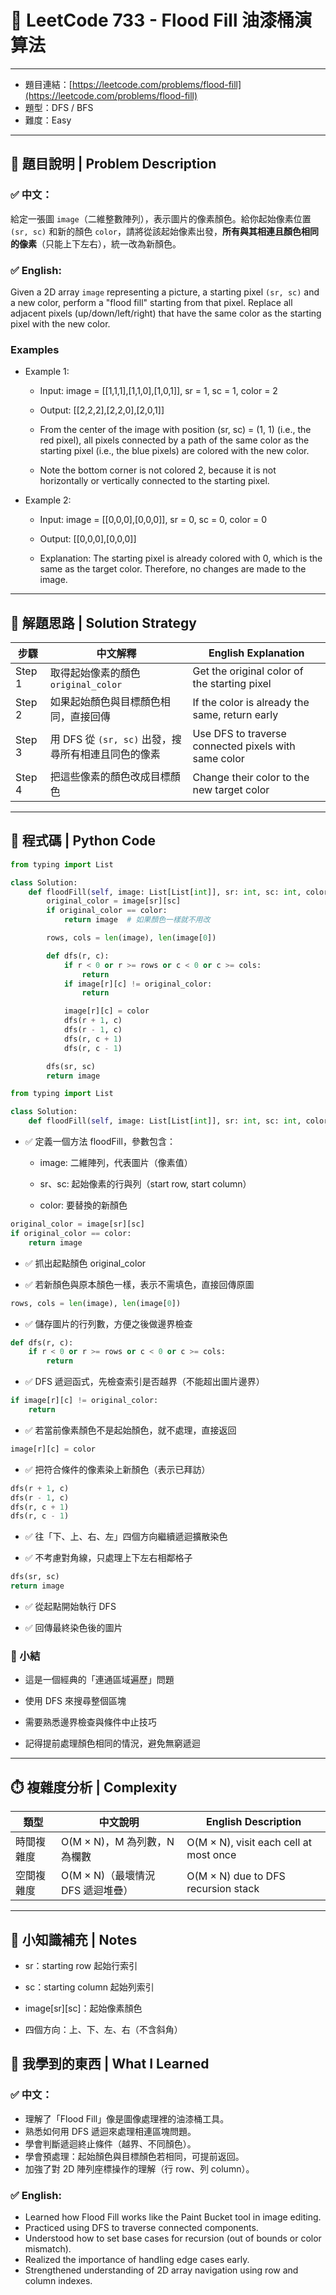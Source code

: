 # 🎨 LeetCode 733 - Flood Fill 油漆桶演算法

---

- 題目連結：[https://leetcode.com/problems/flood-fill](https://leetcode.com/problems/flood-fill)
- 題型：DFS / BFS
- 難度：Easy

---

## 📘 題目說明 | Problem Description

### ✅ 中文：
給定一張圖 `image`（二維整數陣列），表示圖片的像素顏色。給你起始像素位置 `(sr, sc)` 和新的顏色 `color`，請將從該起始像素出發，**所有與其相連且顏色相同的像素**（只能上下左右），統一改為新顏色。

### ✅ English:
Given a 2D array `image` representing a picture, a starting pixel `(sr, sc)` and a new color, perform a "flood fill" starting from that pixel. Replace all adjacent pixels (up/down/left/right) that have the same color as the starting pixel with the new color.

### Examples
- Example 1:

    - Input: image = [[1,1,1],[1,1,0],[1,0,1]], sr = 1, sc = 1, color = 2

    - Output: [[2,2,2],[2,2,0],[2,0,1]]

    - From the center of the image with position (sr, sc) = (1, 1) (i.e., the red pixel), all pixels connected by a path of the same color as the starting pixel (i.e., the blue pixels) are colored with the new color.

    - Note the bottom corner is not colored 2, because it is not horizontally or vertically connected to the starting pixel.

- Example 2:

    - Input: image = [[0,0,0],[0,0,0]], sr = 0, sc = 0, color = 0

    - Output: [[0,0,0],[0,0,0]]

    - Explanation: The starting pixel is already colored with 0, which is the same as the target color. Therefore, no changes are made to the image.

---

## 🧠 解題思路 | Solution Strategy
| 步驟     | 中文解釋                               | English Explanation                                  |
| ------ | ---------------------------------- | ---------------------------------------------------- |
| Step 1 | 取得起始像素的顏色 `original_color`         | Get the original color of the starting pixel         |
| Step 2 | 如果起始顏色與目標顏色相同，直接回傳                 | If the color is already the same, return early       |
| Step 3 | 用 DFS 從 `(sr, sc)` 出發，搜尋所有相連且同色的像素 | Use DFS to traverse connected pixels with same color |
| Step 4 | 把這些像素的顏色改成目標顏色                     | Change their color to the new target color           |

---

## 🔧 程式碼 | Python Code

```python
from typing import List

class Solution:
    def floodFill(self, image: List[List[int]], sr: int, sc: int, color: int) -> List[List[int]]:
        original_color = image[sr][sc]
        if original_color == color:
            return image  # 如果顏色一樣就不用改

        rows, cols = len(image), len(image[0])

        def dfs(r, c):
            if r < 0 or r >= rows or c < 0 or c >= cols:
                return
            if image[r][c] != original_color:
                return

            image[r][c] = color
            dfs(r + 1, c)
            dfs(r - 1, c)
            dfs(r, c + 1)
            dfs(r, c - 1)

        dfs(sr, sc)
        return image
```

```python
from typing import List

class Solution:
    def floodFill(self, image: List[List[int]], sr: int, sc: int, color: int) -> List[List[int]]:
```
- ✅ 定義一個方法 floodFill，參數包含：

    - image: 二維陣列，代表圖片（像素值）

    - sr、sc: 起始像素的行與列（start row, start column）

    - color: 要替換的新顏色

```python
original_color = image[sr][sc]
if original_color == color:
    return image
```
- ✅ 抓出起點顏色 original_color

- ✅ 若新顏色與原本顏色一樣，表示不需填色，直接回傳原圖

```python
rows, cols = len(image), len(image[0])
```
- ✅ 儲存圖片的行列數，方便之後做邊界檢查

```python
def dfs(r, c):
    if r < 0 or r >= rows or c < 0 or c >= cols:
        return
```
- ✅ DFS 遞迴函式，先檢查索引是否越界（不能超出圖片邊界）

```python
if image[r][c] != original_color:
    return
```
- ✅ 若當前像素顏色不是起始顏色，就不處理，直接返回

```python
image[r][c] = color
```
- ✅ 把符合條件的像素染上新顏色（表示已拜訪）

```python
dfs(r + 1, c)
dfs(r - 1, c)
dfs(r, c + 1)
dfs(r, c - 1)
```
- ✅ 往「下、上、右、左」四個方向繼續遞迴擴散染色

- ✅ 不考慮對角線，只處理上下左右相鄰格子

```python
dfs(sr, sc)
return image
```
- ✅ 從起點開始執行 DFS

- ✅ 回傳最終染色後的圖片

### 🧠 小結
- 這是一個經典的「連通區域遍歷」問題

- 使用 DFS 來搜尋整個區塊

- 需要熟悉邊界檢查與條件中止技巧

- 記得提前處理顏色相同的情況，避免無窮遞迴

---

## ⏱️ 複雜度分析 | Complexity
| 類型    | 中文說明                    | English Description                    |
| ----- | ----------------------- | -------------------------------------- |
| 時間複雜度 | O(M × N)，M 為列數，N 為欄數    | O(M × N), visit each cell at most once |
| 空間複雜度 | O(M × N)（最壞情況 DFS 遞迴堆疊） | O(M × N) due to DFS recursion stack    |

---

## 🧠 小知識補充 | Notes
- sr：starting row 起始行索引

- sc：starting column 起始列索引

- image[sr][sc]：起始像素顏色

- 四個方向：上、下、左、右（不含斜角）

## 🎯 我學到的東西 | What I Learned

### ✅ 中文：

- 理解了「Flood Fill」像是圖像處理裡的油漆桶工具。
- 熟悉如何用 DFS 遞迴來處理相連區塊問題。
- 學會判斷遞迴終止條件（越界、不同顏色）。
- 學會預處理：起始顏色與目標顏色若相同，可提前返回。
- 加強了對 2D 陣列座標操作的理解（行 row、列 column）。

### ✅ English:

- Learned how Flood Fill works like the Paint Bucket tool in image editing.
- Practiced using DFS to traverse connected components.
- Understood how to set base cases for recursion (out of bounds or color mismatch).
- Realized the importance of handling edge cases early.
- Strengthened understanding of 2D array navigation using row and column indexes.
